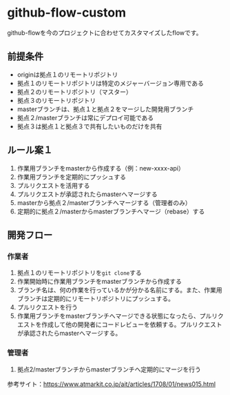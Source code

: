 # github-flow-custom
github-flowを今のプロジェクトに合わせてカスタマイズしたflowです。

## 前提条件
- originは拠点１のリモートリポジトリ
- 拠点１のリモートリポジトリは特定のメジャーバージョン専用である
- 拠点２のリモートリポジトリ（マスター）
- 拠点３のリモートリポジトリ
- masterブランチは、拠点１と拠点２をマージした開発用ブランチ
- 拠点２/masterブランチは常にデプロイ可能である
- 拠点３は拠点１と拠点３で共有したいものだけを共有

## ルール案１
1. 作業用ブランチをmasterから作成する（例：new-xxxx-api）
2. 作業用ブランチを定期的にプッシュする
3. プルリクエストを活用する
4. プルリクエストが承認されたらmasterへマージする
5. masterから拠点２/masterブランチへマージする（管理者のみ）
6. 定期的に拠点２/masterからmasterブランチへマージ（rebase）する

## 開発フロー
### 作業者
1. 拠点１のリモートリポジトリを`git clone`する
2. 作業開始時に作業用ブランチをmasterブランチから作成する
3. ブランチ名は、何の作業を行っているかが分かる名前にする。また、作業用ブランチは定期的にリモートリポジトリにプッシュする。
4. プルリクエストを行う
5. 作業用ブランチをmasterブランチへマージできる状態になったら、プルリクエストを作成して他の開発者にコードレビューを依頼する。プルリクエストが承認されたらmasterへマージする。

### 管理者
1. 拠点2/masterブランチからmasterブランチへ定期的にマージを行う

参考サイト：https://www.atmarkit.co.jp/ait/articles/1708/01/news015.html
